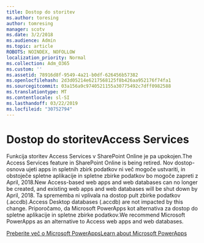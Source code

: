 ```yaml
---
title: Dostop do storitev
ms.author: toresing
author: tomresing
manager: scotv
ms.date: 3/2/2018
ms.audience: Admin
ms.topic: article
ROBOTS: NOINDEX, NOFOLLOW
localization_priority: Normal
ms.collection: Adm_O365
ms.custom: ''
ms.assetid: 78916d8f-9549-4a21-b0df-626456b57382
ms.openlocfilehash: 2d3d05214e6217568125f8b426aa952176f74fa1
ms.sourcegitcommit: 03a156a9c9740521155a30775492c7dff0982588
ms.translationtype: MT
ms.contentlocale: sl-SI
ms.lasthandoff: 03/22/2019
ms.locfileid: "30752794"
---
```

# <a name="access-services"></a><span data-ttu-id="c32d9-102">Dostop do storitev</span><span class="sxs-lookup"><span data-stu-id="c32d9-102">Access Services</span></span>

<span data-ttu-id="c32d9-103">Funkcija storitev Access Services v SharePoint Online je pa upokojen.</span><span class="sxs-lookup"><span data-stu-id="c32d9-103">The Access Services feature in SharePoint Online is being retired.</span></span> <span data-ttu-id="c32d9-104">Nov dostop-osnova ujeti apps in spletnih zbirk podatkov ni več mogoče ustvariti, in obstoječe spletne aplikacije in spletne zbirke podatkov bo mogoče zapreti z April, 2018.</span><span class="sxs-lookup"><span data-stu-id="c32d9-104">New Access-based web apps and web databases can no longer be created, and existing web apps and web databases will be shut down by April, 2018.</span></span> <span data-ttu-id="c32d9-105">Ta sprememba ni vplivala na dostop pult zbirke podatkov (.accdb).</span><span class="sxs-lookup"><span data-stu-id="c32d9-105">Access Desktop databases (.accdb) are not impacted by this change.</span></span> <span data-ttu-id="c32d9-106">Priporočamo, da Microsoft PowerApps kot alternativa za dostop do spletne aplikacije in spletne zbirke podatkov.</span><span class="sxs-lookup"><span data-stu-id="c32d9-106">We recommend Microsoft PowerApps as an alternative to Access web apps and web databases.</span></span> 
  
[<span data-ttu-id="c32d9-107">Preberite več o Microsoft PowerApps</span><span class="sxs-lookup"><span data-stu-id="c32d9-107">Learn about Microsoft PowerApps</span></span>](https://powerapps.microsoft.com/)
  

